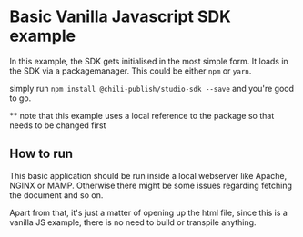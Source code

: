 # Basic Vanilla Javascript SDK example

In this example, the SDK gets initialised in the most simple form.
It loads in the SDK via a packagemanager. This could be either `npm` or `yarn`.

simply run `npm install @chili-publish/studio-sdk --save` and you're good to go.

\*\* note that this example uses a local reference to the package so that needs to be changed first

## How to run

This basic application should be run inside a local webserver like Apache, NGINX or MAMP.
Otherwise there might be some issues regarding fetching the document and so on.

Apart from that, it's just a matter of opening up the html file, since this is a vanilla JS example, there is no need to build or transpile anything.
